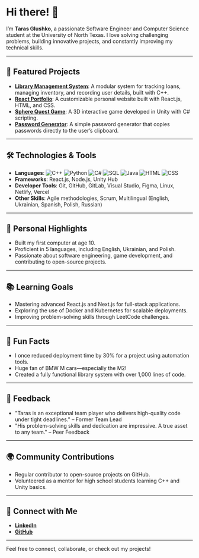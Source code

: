 # Hi there! 👋
I’m **Taras Glushko**, a passionate Software Engineer and Computer Science student at the University of North Texas. I love solving challenging problems, building innovative projects, and constantly improving my technical skills.

---

## 🚀 Featured Projects
- [**Library Management System**](https://github.com/Ivan1337-prg/Library-Management-System): A modular system for tracking loans, managing inventory, and recording user details, built with C++.
- [**React Portfolio**](https://github.com/Ivan1337-prg/react-portfolio): A customizable personal website built with React.js, HTML, and CSS.
- [**Sphere Quest Game**](https://github.com/Ivan1337-prg/Sphere-Quest-Interactive-3D-Game-Project): A 3D interactive game developed in Unity with C# scripting.
- [**Password Generator**](https://github.com/Ivan1337-prg/Password-Generator): A simple password generator that copies passwords directly to the user’s clipboard.

---

## 🛠️ Technologies & Tools
- **Languages**: ![C++](https://img.shields.io/badge/-C++-00599C?logo=c%2B%2B&logoColor=white) ![Python](https://img.shields.io/badge/-Python-3776AB?logo=python&logoColor=white) ![C#](https://img.shields.io/badge/-C%23-239120?logo=c-sharp&logoColor=white) ![SQL](https://img.shields.io/badge/-SQL-4479A1?logo=postgresql&logoColor=white) ![Java](https://img.shields.io/badge/-Java-007396?logo=java&logoColor=white) ![HTML](https://img.shields.io/badge/-HTML5-E34F26?logo=html5&logoColor=white) ![CSS](https://img.shields.io/badge/-CSS3-1572B6?logo=css3&logoColor=white)
- **Frameworks**: React.js, Node.js, Unity Hub
- **Developer Tools**: Git, GitHub, GitLab, Visual Studio, Figma, Linux, Netlify, Vercel
- **Other Skills**: Agile methodologies, Scrum, Multilingual (English, Ukrainian, Spanish, Polish, Russian)


---

## 🌟 Personal Highlights
- Built my first computer at age 10.
- Proficient in 5 languages, including English, Ukrainian, and Polish.
- Passionate about software engineering, game development, and contributing to open-source projects.

---

## 📚 Learning Goals
- Mastering advanced React.js and Next.js for full-stack applications.
- Exploring the use of Docker and Kubernetes for scalable deployments.
- Improving problem-solving skills through LeetCode challenges.

---

## 🎉 Fun Facts
- I once reduced deployment time by 30% for a project using automation tools.
- Huge fan of BMW M cars—especially the M2!
- Created a fully functional library system with over 1,000 lines of code.

---

## 💬 Feedback
- "Taras is an exceptional team player who delivers high-quality code under tight deadlines." – Former Team Lead
- "His problem-solving skills and dedication are impressive. A true asset to any team." – Peer Feedback

---

## 🌍 Community Contributions
- Regular contributor to open-source projects on GitHub.
- Volunteered as a mentor for high school students learning C++ and Unity basics.

---

## 🔗 Connect with Me
- [**LinkedIn**](https://www.linkedin.com/in/tarasglushko)
- [**GitHub**](https://github.com/Ivan1337-prg)

---

Feel free to connect, collaborate, or check out my projects!
